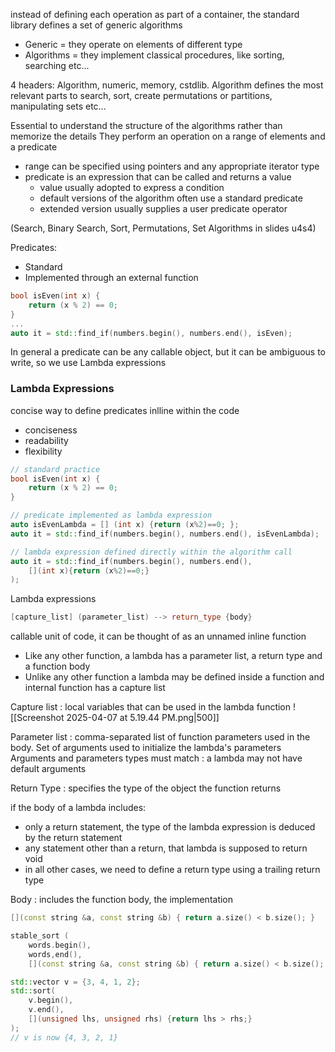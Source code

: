 instead of defining each operation as part of a container, the standard library defines a set of generic algorithms
- Generic = they operate on elements of different type
- Algorithms = they implement classical procedures, like sorting, searching etc...

4 headers: Algorithm, numeric, memory, cstdlib. Algorithm defines the most relevant parts to search, sort, create permutations or partitions, manipulating sets etc...

Essential to understand the structure of the algorithms rather than memorize the details
They perform an operation on a range of elements and a predicate
- range can be specified using pointers and any appropriate iterator type
- predicate is an expression that can be called and returns a value
	- value usually adopted to express a condition
	- default versions of the algorithm often use a standard predicate
	- extended version usually supplies a user predicate operator

(Search, Binary Search, Sort, Permutations, Set Algorithms in slides u4s4)

Predicates:
- Standard
- Implemented through an external function

```c++
bool isEven(int x) {
	return (x % 2) == 0;
}
...
auto it = std::find_if(numbers.begin(), numbers.end(), isEven);
```

In general a predicate can be any callable object, but it can be ambiguous to write, so we use Lambda expressions

### Lambda Expressions

concise way to define predicates inlline within the code
- conciseness
- readability
- flexibility

```c++
// standard practice
bool isEven(int x) {
	return (x % 2) == 0;
}

// predicate implemented as lambda expression
auto isEvenLambda = [] (int x) {return (x%2)==0; };
auto it = std::find_if(numbers.begin(), numbers.end(), isEvenLambda);

// lambda expression defined directly within the algorithm call
auto it = std::find_if(numbers.begin(), numbers.end(), 
	[](int x){return (x%2)==0;} 
);
```

Lambda expressions
```c++
[capture_list] (parameter_list) --> return_type {body}
```

callable unit of code, it can be thought of as an unnamed inline function
- Like any other function, a lambda has a parameter list, a return type and a function body
- Unlike any other function a lambda may be defined inside a function and internal function has a capture list

Capture list : local variables that can be used in the lambda function
![[Screenshot 2025-04-07 at 5.19.44 PM.png|500]]

Parameter list : comma-separated list of function parameters used in the body. Set of arguments used to initialize the lambda's parameters
Arguments and parameters types must match : a lambda may not have default arguments

Return Type : specifies the type of the object the function returns

if the body of a lambda includes:
- only a return statement, the type of the lambda expression is deduced by the return statement
- any statement other than a return, that lambda is supposed to return void
- in all other cases, we need to define a return type using a trailing return type

Body : includes the function body, the implementation

```c++
[](const string &a, const string &b) { return a.size() < b.size(); }

stable_sort (
	words.begin(), 
	words,end(), 
	[](const string &a, const string &b) { return a.size() < b.size(); } );

std::vector v = {3, 4, 1, 2}; 
std::sort(
	v.begin(), 
	v.end(), 
	[](unsigned lhs, unsigned rhs) {return lhs > rhs;}
);
// v is now {4, 3, 2, 1}


```